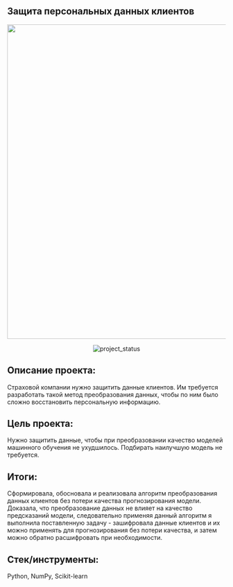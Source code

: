 ## Защита персональных данных клиентов
<p align="center">
      <img src="https://i.ibb.co/wSjDRD6/pd.jpg" width="726">
</p>

<p align="center">
   <img src="https://img.shields.io/badge/project%20status-completed-turquoise" alt="project_status">
</p>

## Описание проекта:
Cтраховой компании нужно защитить данные клиентов. Им требуется разработать такой метод преобразования данных, чтобы по ним было сложно восстановить персональную информацию.

## Цель проекта:
Нужно защитить данные, чтобы при преобразовании качество моделей машинного обучения не ухудшилось. Подбирать наилучшую модель не требуется.

## Итоги:
Сформировала, обосновала и реализовала алгоритм преобразования данных клиентов без потери качества прогнозирования модели. Доказала, что преобразование данных не влияет на качество предсказаний модели, следовательно применяя данный алгоритм я выполнила поставленную задачу - зашифровала данные клиентов и их можно применять для прогнозирования без потери качества, и затем можно обратно расшифровать при необходимости.

## Стек/инструменты:
Python, NumPy, Scikit-learn
